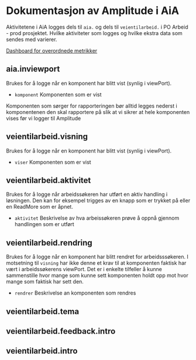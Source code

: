 # Dokumentasjon av Amplitude i AiA

Aktivitetene i AiA logges dels til `aia.` og dels til `veientilarbeid.` i PO Arbeid - prod prosjektet.
Hvilke aktiviteter som logges og hvilke ekstra data som sendes med varierer.

[Dashboard for overordnede metrikker](https://analytics.eu.amplitude.com/nav/dashboard/e-1h7ss35)

## aia.inviewport

Brukes for å logge når en komponent har blitt vist (synlig i viewPort).

-   `komponent` Komponenten som er vist

Komponenten som sørger for rapporteringen bør alltid legges nederst i komponentenen den skal rapportere på slik at vi sikrer at hele komponenten vises før vi logger til Amplitude

## veientilarbeid.visning

Brukes for å logge når en komponent har blitt vist (synlig i viewPort).

-   `viser` Komponenten som er vist

## veientilarbeid.aktivitet

Brukes for å logge når arbeidssøkeren har utført en aktiv handling i løsningen.
Den kan for eksempel trigges av en knapp som er trykket på eller en ReadMore som er åpnet.

-   `aktivitet` Beskrivelse av hva arbeissøkeren prøve å oppnå gjennom handlingen som er utført

## veientilarbeid.rendring

Brukes for å logge når en komponent har blitt rendret for arbeidsssøkeren.
I motsetning til `visning` har ikke denne et krav til at komponenten faktisk har vært i arbeidssøkerens viewPort.
Det er i enkelte tilfeller å kunne sammenstille hvor mange som kunne sett komponenten holdt opp mot hvor mange som faktisk har sett den.

-   `rendrer` Beskrivelse an komponenten som rendres

## veientilarbeid.tema

## veientilarbeid.feedback.intro

## veientilarbeid.intro
